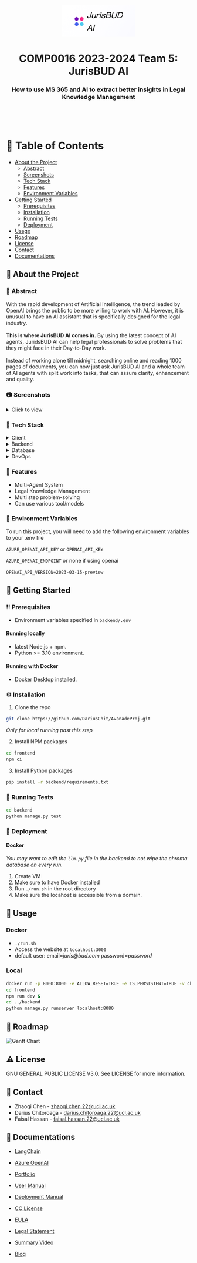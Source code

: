 <!--
Hey, thanks for using the awesome-readme-template template.
If you have any enhancements, then fork this project and create a pull request
or just open an issue with the label "enhancement".

Don't forget to give this project a star for additional support ;)
Maybe you can mention me or this repo in the acknowledgements too
-->
<div align="center">

  <img src="/rmlogo.png" alt="logo" width="200" height="auto" />
  <h1>COMP0016 2023-2024 Team 5: JurisBUD AI</h1>
  
  <h3>
    How to use MS 365 and AI to extract better insights in Legal Knowledge Management
  </h3>
  <br>
  <br>  
   
</div>

<br />

<!-- Table of Contents -->

# :notebook_with_decorative_cover: Table of Contents

- [About the Project](#star2-about-the-project)
  - [Abstract](#book-bstract)
  - [Screenshots](#camera-screenshots)
  - [Tech Stack](#space_invader-tech-stack)
  - [Features](#dart-features)
  - [Environment Variables](#key-environment-variables)
- [Getting Started](#toolbox-getting-started)
  - [Prerequisites](#bangbang-prerequisites)
  - [Installation](#gear-installation)
  - [Running Tests](#test_tube-running-tests)
  - [Deployment](#triangular_flag_on_post-deployment)
- [Usage](#eyes-usage)
- [Roadmap](#compass-roadmap)
- [License](#warning-license)
- [Contact](#handshake-contact)
- [Documentations](#gem-documentations)

<!-- About the Project -->

## :star2: About the Project

### :book: Abstract

<div>
<p>
  With the rapid development of Artificial Intelligence, the trend leaded by OpenAI brings the public to be more willing to work with AI.
  However, it is unusual to have an AI assistant that is specifically designed for the legal industry. <br><br>
  <strong>This is where JurisBUD AI comes in.</strong>
  By using the latest concept of AI agents, JuridsBUD AI can help legal professionals to solve problems that they might face in their Day-to-Day work.<br><br>
  Instead of working alone till midnight, searching online and reading 1000 pages of documents, you can now just ask JurisBUD AI and a whole team 
  of AI agents with split work into tasks, that can assure clarity, enhancement and quality.
</p>

<!-- Screenshots -->

### :camera: Screenshots

<details>
        <summary>Click to view</summary>
#### Home

![Home](<./COMP0016\ Team\ 5\ Portfolio/images/Demo\ Screenshots/Home.png>)

#### Sign In

![Sign In](<./COMP0016\ Team\ 5\ Portfolio/images/Demo\ Screenshots/Sign\ in.png>)

#### Sign Up

![Sign Up](<./COMP0016\ Team\ 5\ Portfolio/images/Demo\ Screenshots/Sign\ UP.png>)

#### Dashboard

![Chats](<./COMP0016\ Team\ 5\ Portfolio/images/Demo\ Screenshots/Chats.png>)

#### Chat Details

![Chat Details](<./COMP0016\ Team\ 5\ Portfolio/images/Demo\ Screenshots/Chat\ Details.png>)

#### Chat Process

![Chat Process](<./COMP0016\ Team\ 5\ Portfolio/images/Demo\ Screenshots/Chat\ Process.png>)

#### Create Space

![Create Space](<./COMP0016\ Team\ 5\ Portfolio/images/Demo\ Screenshots/screencapture-localhost-3000-create-space-2024-03-24-05_02_19.png>)

#### Space

![Space](<./COMP0016\ Team\ 5\ Portfolio/images/Demo\ Screenshots/screencapture-localhost-3000-Space-18-2024-03-24-05_02_43.png>)

</details>

<!-- TechStack -->

### :space_invader: Tech Stack

<details>
  <summary>Client</summary>
  <ul>
    <li><a href="https://www.typescriptlang.org/">TypeScript</a></li>
    <li><a href="https://www.javascript.com/">JavaScript</a></li>
    <li><a href="https://nextjs.org/">Next.js</a></li>
    <li><a href="https://daisyui.com/">Daisy UI</a></li>
    <li><a href="https://tailwindcss.com/">TailwindCSS</a></li>
  </ul>
</details>

<details>
  <summary>Backend</summary>
  <ul>
    <li><a href="https://www.djangoproject.com/">Django</a></li>
    <li><a href="https://www.langchain.com/">LangChain</a></li>
    <li><a href="https://www.python.org/">Python</a></li>
  </ul>
</details>

<details>
<summary>Database</summary>
  <ul>
    <li><a href="https://www.trychroma.com/">ChromaDB</a></li>
  </ul>
</details>

<details>
<summary>DevOps</summary>
  <ul>
    <li><a href="https://www.docker.com/">Docker</a></li>
  </ul>
</details>

<!-- Features -->

### :dart: Features

- Multi-Agent System
- Legal Knowledge Management
- Multi step problem-solving
- Can use various tool/models

<!-- Env Variables -->

### :key: Environment Variables

To run this project, you will need to add the following environment variables to your .env file

`AZURE_OPENAI_API_KEY` or `OPENAI_API_KEY`

`AZURE_OPENAI_ENDPOINT` or none if using openai

`OPENAI_API_VERSION=2023-03-15-preview`

<!-- Getting Started -->

## :toolbox: Getting Started

<!-- Prerequisites -->

### :bangbang: Prerequisites

- Environment variables specified in `backend/.env`

#### Running locally

- latest Node.js + npm.
- Python >= 3.10 environment.

#### Running with Docker

- Docker Desktop installed.

<!-- Installation -->

### :gear: Installation

1. Clone the repo

```sh
git clone https://github.com/DariusChit/AvanadeProj.git
```

_Only for local running past this step_

2. Install NPM packages

```sh
cd frontend
npm ci
```

3. Install Python packages

```sh
pip install -r backend/requirements.txt
```

<!-- Running Tests -->

### :test_tube: Running Tests

```sh
cd backend
python manage.py test
```

<!-- Deployment -->

### :triangular_flag_on_post: Deployment

#### Docker

_You may want to edit the `llm.py` file in the backend to not wipe the chroma database on every run._

1. Create VM
2. Make sure to have Docker installed
3. Run `./run.sh` in the root directory
4. Make sure the locahost is accessible from a domain.

<!-- Usage -->

## :eyes: Usage

### Docker

- `./run.sh`
- Access the website at `localhost:3000`
- default user: email=_juris@bud.com_ password=_password_

### Local

```sh
docker run -p 8000:8000 -e ALLOW_RESET=TRUE -e IS_PERSISTENT=TRUE -v chromadb:/chroma/chroma -d chromadb/chroma
cd frontend
npm run dev &
cd ../backend
python manage.py runserver localhost:8080
```

<!-- Roadmap -->

## :compass: Roadmap

![Gantt Chart](<./COMP0016\ Team\ 5\ Portfolio/images/Online\ Gantt\ 20240322.png>)

<!-- License -->

## :warning: License

GNU GENERAL PUBLIC LICENSE V3.0. See LICENSE for more information.

<!-- Contact -->

## :handshake: Contact

- Zhaoqi Chen - zhaoqi.chen.22@ucl.ac.uk
- Darius Chitoroaga - darius.chitoroaga.22@ucl.ac.uk
- Faisal Hassan - faisal.hassan.22@ucl.ac.uk

<!-- Acknowledgments -->

## :gem: Documentations

- [LangChain](https://python.langchain.com/docs/get_started/introduction)
- [Azure OpenAI](https://learn.microsoft.com/en-us/azure/ai-services/openai/)

- [Portfolio](https://students.cs.ucl.ac.uk/2023/group5/)
- [User Manual](https://students.cs.ucl.ac.uk/2023/group5/usermn.html)
- [Deployment Manual](https://students.cs.ucl.ac.uk/2023/group5/dply.html)
- [CC License](https://students.cs.ucl.ac.uk/2023/group5/cc.html)
- [EULA](https://students.cs.ucl.ac.uk/2023/group5/eula.html)
- [Legal Statement](https://students.cs.ucl.ac.uk/2023/group5/Project%20Legal%20Statement.pdf)
- [Summary Video](https://youtu.be/HTEUgppOQUs)
- [Blog](https://jurisbudaidevelopmentblog.wordpress.com/)
